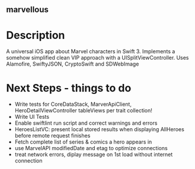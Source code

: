 ## marvellous

# Description
A universal iOS app about Marvel characters in Swift 3.
Implements a somehow simplified clean VIP approach with a UISplitViewController.
Uses Alamofire, SwiftyJSON, CryptoSwift and SDWebImage


# Next Steps - things to do
- Write tests for CoreDataStack, MarverApiClient, HeroDetailViewController tableViews per trait collection! 
- Write UI Tests
- Enable swiftlint run script and correct warnings and errors
- HeroesListVC: present local stored results when displaying AllHeroes before remote request finishes
- Fetch complete list of series & comics a hero appears in
- use MarvelAPI modifiedDate and etag to optimize connections
- treat network errors, diplay message on 1st load without internet connection
